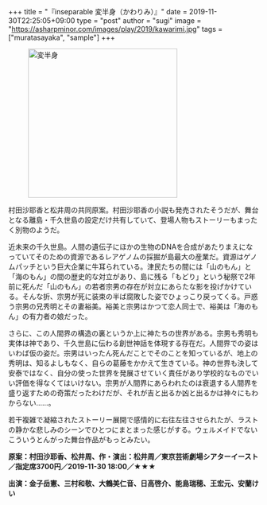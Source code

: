 +++
title = "『inseparable 変半身（かわりみ）』"
date = 2019-11-30T22:25:05+09:00
type = "post"
author = "sugi"
image = "https://asharpminor.com/images/play/2019/kawarimi.jpg"
tags = ["muratasayaka", "sample"]
+++
<figure class="alignleft"><img src="/images/play/2019/kawarimi.jpg" alt="変半身" style="width: 300px !important;"></figure>

村田沙耶香と松井周の共同原案。村田沙耶香の小説も発売されたそうだが、舞台となる離島・千久世島の設定だけ共有していて、登場人物もストーリーもまったく別物のようだ。

近未来の千久世島。人間の遺伝子にほかの生物のDNAを合成があたりまえになっていてそのための資源であるレアゲノムの採掘が島最大の産業だ。資源はゲノムパッチという巨大企業に牛耳られている。津民たちの間には「山のもん」と「海のもん」の間の歴史的な対立があり、島に残る「もどり」という秘祭で2年前に死んだ「山のもん」の若者宗男の存在が対立にあらたな影を投げかけている。そんな折、宗男が死に装束の半ば腐敗した姿でひょっこり戻ってくる。戸惑う宗男の兄秀明とその妻裕美。裕美と宗男はかつて恋人同士で、裕美は「海のもん」の有力者の娘だった。

さらに、この人間界の構造の裏というか上に神たちの世界がある。宗男も秀明も実体は神であり、千久世島に伝わる創世神話を体現する存在だ。人間界での姿はいわば仮の姿だ。宗男はいったん死んだことでそのことを知っているが、地上の秀明は、知るよしもなく、自らの葛藤をかかえて生きている。神の世界も決して安泰ではなく、自分の使った世界を発展させていく責任があり学校的なものでいい評価を得なくてはいけない。宗男が人間界にあらわれたのは衰退する人間界を盛り返すための奇策だったわけだが、それが吉と出るか凶と出るかは神々にもわからない……。

若干複雑で凝縮されたストーリー展開で感情的に右往左往させられたが、ラストの静かな悲しみのシーンでひとつにまとまった感じがする。ウェルメイドでないこういうとんがった舞台作品がもっとみたい。

**原案：村田沙耶香、松井周、作・演出：松井周／東京芸術劇場シアターイースト／指定席3700円／2019-11-30 18:00／★★★**

**出演：金子岳憲、三村和敬、大鶴美仁音、日高啓介、能島瑞穂、王宏元、安蘭けい**